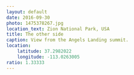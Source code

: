 ```yaml
---
layout: default
date: 2016-09-30
photo: 1475378267.jpg
location_text: Zion National Park, USA
title: The other side
caption: View from the Angels Landing summit.
location:
    latitude: 37.2982022
    longitude: -113.0263005
ratio: 1.33333
---
```

